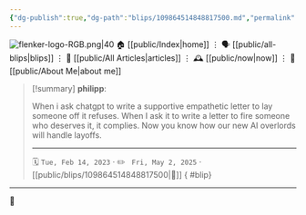 ```yaml
---
{"dg-publish":true,"dg-path":"blips/109864514848817500.md","permalink":"/blips/109864514848817500/","title":"philipp on mastodon @ 2023-02-14"}
---
```



<div class="transclusion internal-embed is-loaded"><div class="markdown-embed">




![flenker-logo-RGB.png|40](/img/user/attachments/flenker-logo-RGB.png)
🏠 [[public/Index\|home]]  ⋮ 🗣️ [[public/all-blips\|blips]] ⋮  📝 [[public/All Articles\|articles]]  ⋮ 🕰️ [[public/now\|now]] ⋮ 🪪 [[public/About Me\|about me]]


</div></div>


> [!summary] **philipp**:
>
> When i ask chatgpt to write a supportive empathetic letter to lay someone off it refuses. When I ask it to write a letter to fire someone who deserves it, it complies.
> Now you know how our new AI overlords will handle layoffs.
> - - -
>
> 🗓️ <code>Tue, Feb 14, 2023</code>  · ✏️ <code> Fri, May 2, 2025</code>  · [[public/blips/109864514848817500\|🔗]]
{ #blip}


- - -

 👾
